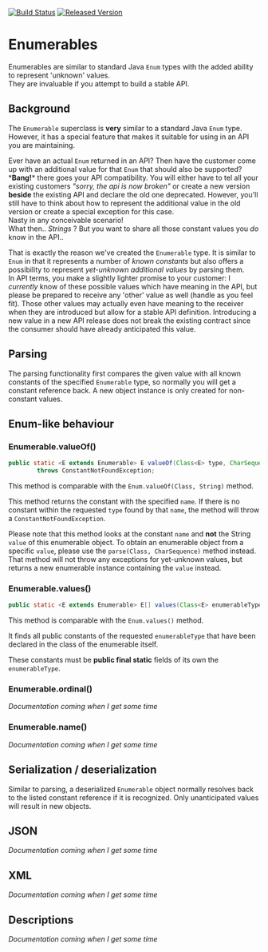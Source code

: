 [![Build Status][ci-img]][ci]
[![Released Version][maven-img]][maven]


# Enumerables

Enumerables are similar to standard Java `Enum` types with the added ability 
to represent 'unknown' values.  
They are invaluable if you attempt to build a stable API.

## Background

The `Enumerable` superclass is **very** similar to a standard Java `Enum` type.  
However, it has a special feature that makes it suitable for using in an API you are maintaining.

Ever have an actual `Enum` returned in an API? Then have the customer come up with an additional value for
that `Enum` that should also be supported?  
\***Bang!**\* there goes your API compatibility.
You will either have to tel all your existing customers
_"sorry, the api is now broken"_ or create a new version 
**beside** the existing API and declare the old one deprecated.
However, you'll still have to think about how to represent 
the additional value in the old version or create a special 
exception for this case.  
Nasty in any conceivable scenario!  
What then.. _Strings_ ? But you want to share all those constant values you _do_ know in the API..

That is exactly the reason we've created the `Enumerable` type.
It is similar to `Enum` in that it represents a number of _known constants_ 
but also offers a possibility to represent _yet-unknown additional values_
by parsing them.  
In API terms, you make a slightly lighter promise to your customer:
I _currently_ know of these possible values which have meaning in the API, 
but please be prepared to receive any 'other' value as well (handle as you feel fit).
Those other values may actually even have meaning to the receiver when they are
introduced but allow for a stable API definition.
Introducing a new value in a new API release does not break the
existing contract since the consumer should have already anticipated this value.

## Parsing

The parsing functionality first compares the given value with all known constants 
of the specified `Enumerable` type, so normally you will get a constant reference back.
A new object instance is only created for non-constant values.

## Enum-like behaviour

### Enumerable.valueOf()

```java
public static <E extends Enumerable> E valueOf(Class<E> type, CharSequence name)
        throws ConstantNotFoundException;
```

This method is comparable with the `Enum.valueOf(Class, String)` method.

This method returns the constant with the specified `name`.
If there is no constant within the requested `type` found by that `name`,
the method will throw a `ConstantNotFoundException`.

Please note that this method looks at the constant `name` and **not** the String `value` 
of this enumerable object. To obtain an enumerable object from a specific `value`, 
please use the `parse(Class, CharSequence)` method instead.
That method will not throw any exceptions for yet-unknown values, but returns a
new enumerable instance containing the `value` instead.

### Enumerable.values()

```java
public static <E extends Enumerable> E[] values(Class<E> enumerableType);
```

This method is comparable with the `Enum.values()` method.

It finds all public constants of the requested `enumerableType`
that have been declared in the class of the enumerable itself.

These constants must be **public final static** fields of its own the `enumerableType`.

### Enumerable.ordinal()

_Documentation coming when I get some time_

### Enumerable.name()

_Documentation coming when I get some time_

## Serialization / deserialization

Similar to parsing, a deserialized `Enumerable` object normally resolves back to the
listed constant reference if it is recognized.
Only unanticipated values will result in new objects.

## JSON

_Documentation coming when I get some time_

## XML

_Documentation coming when I get some time_

## Descriptions

_Documentation coming when I get some time_

[//]: # (TODO: Enum.values)
[//]: # (TODO: Enum.ordinal)
[//]: # (TODO: other enum concepts)
[//]: # (TODO: Document an example on how to use it)


  [ci-img]: https://img.shields.io/travis/talsma-ict/enumerables/master.svg
  [ci]: https://travis-ci.org/talsma-ict/enumerables
  [maven-img]: https://img.shields.io/maven-central/v/nl.talsmasoftware.enumerables/enumerables.svg
  [maven]: http://search.maven.org/#search%7Cga%7C1%7Cg%3A%22nl.talsmasoftware.enumerables%22
